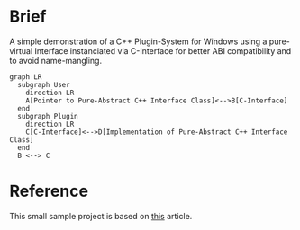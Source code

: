 # Brief

A simple demonstration of a C++ Plugin-System for Windows using a pure-virtual Interface instanciated via C-Interface for better ABI compatibility and to avoid name-mangling.

```mermaid
graph LR
  subgraph User
    direction LR
    A[Pointer to Pure-Abstract C++ Interface Class]<-->B[C-Interface]
  end
  subgraph Plugin
    direction LR
    C[C-Interface]<-->D[Implementation of Pure-Abstract C++ Interface Class]
  end
  B <--> C
```

# Reference

This small sample project is based on [this](https://cplusplus.com/articles/48TbqMoL/) article.
